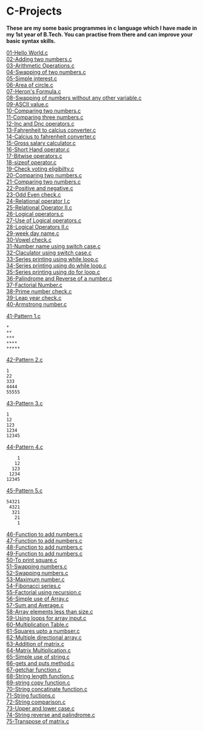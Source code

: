 # C-Projects
<b> These are my some basic programmes in c language which I have made in my 1st year of B.Tech.
You can practise from there and can improve your basic syntax skills.</b>

[01-Hello World.c](01-Hello%20World.c)<br>
[02-Adding two numbers.c](02-Adding%20two%20numbers.c)<br>
[03-Arithmetic Operations.c](03-Arithmetic%20Operations.c)<br>
[04-Swapping of two numbers.c](04-Swapping%20of%20two%20numbers.c)<br>
[05-Simple interest.c](05-Simple%20interest.c)<br>
[06-Area of circle.c](06-Area%20of%20circle.c)<br>
[07-Heron's Formula.c](07-Heron's%20Formula.c)<br>
[08-Swapping of numbers without any other variable.c](08-Swapping%20of%20numbers%20without%20any%20other%20variable.c)<br>
[09-ASCII value.c](09-ASCII%20value.c)<br>
[10-Comparing two numbers.c](10-Comparing%20two%20numbers.c)<br>
[11-Comparing three numbers.c](11-Comparing%20three%20numbers.c)<br>
[12-Inc and Dnc operators.c](12-Inc%20and%20Dnc%20operators.c)<br>
[13-Fahrenheit to calcius converter.c](13-Fahrenheit%20to%20calcius%20converter.c)<br>
[14-Calcius to fahrenheit converter.c](14-Calcius%20to%20fahrenheit%20converter.c)<br>
[15-Gross salary calculator.c](15-Gross%20salary%20calculator.c)<br>
[16-Short Hand operator.c](16-Short%20Hand%20operator.c)<br>
[17-Bitwise operators.c](17-Bitwise%20operators.c)<br>
[18-sizeof operator.c](18-sizeof%20operator.c)<br>
[19-Check voting eligibilty.c](19-Check%20voting%20eligibilty.c)<br>
[20-Comparing two numbers.c](20-Comparing%20two%20numbers.c)<br>
[21-Comparing two numbers.c](21-Comparing%20two%20numbers.c)<br>
[22-Positive and negative.c](22-Positive%20and%20negative.c)<br>
[23-Odd Even check.c](23-Odd%20Even%20check.c)<br>
[24-Relational operator I.c](24-Relational%20operator%20I.c)<br>
[25-Relational Operator II.c](25-Relational%20Operator%20II.c)<br>
[26-Logical operators.c](26-Logical%20operators.c)<br>
[27-Use of Logical operators.c](27-Use%20of%20Logical%20operators.c)<br>
[28-Logical Operators II.c](28-Logical%20Operators%20II.c)<br>
[29-week day name.c](29-week%20day%20name.c)<br>
[30-Vowel check.c](30-Vowel%20check.c)<br>
[31-Number name using switch case.c](31-Number%20name%20using%20switch%20case.c)<br>
[32-Claculator using switch case.c](32-Claculator%20using%20switch%20case.c)<br>
[33-Series printing using while loop.c](33-Series%20printing%20using%20while%20loop.c)<br>
[34-Series printing using do while loop.c](34-Series%20printing%20using%20do%20while%20loop.c)<br>
[35-Series printing using do for loop.c](35-Series%20printing%20using%20do%20for%20loop.c)<br>
[36-Palindrome and Reverse of a number.c](36-Palindrome%20and%20Reverse%20of%20a%20number.c)<br>
[37-Factorial Number.c](37-Factorial%20Number.c)<br>
[38-Prime number check.c](38-Prime%20number%20check.c)<br>
[39-Leap year check.c](39-Leap%20year%20check.c)<br>
[40-Armstrong number.c](40-Armstrong%20number.c)<br>

[41-Pattern 1.c](41-Pattern%201.c)<br>
```
*
**
***
****
*****
```
[42-Pattern 2.c](42-Pattern%202.c)<br>
```
1
22
333
4444
55555
```
[43-Pattern 3.c](43-Pattern%203.c)<br>
```
1
12
123
1234
12345
```
[44-Pattern 4.c](44-Pattern%204.c)<br>
```
    1
   12
  123
 1234
12345
```
[45-Pattern 5.c](45-Pattern%205.c)<br>
```
54321
 4321
  321
   21
    1
```
[46-Function to add numbers.c](46-Function%20to%20add%20numbers.c)<br>
[47-Function to add numbers.c](47-Function%20to%20add%20numbers.c)<br>
[48-Function to add numbers.c](48-Function%20to%20add%20numbers.c)<br>
[49-Function to add numbers.c](49-Function%20to%20add%20numbers.c)<br>
[50-To print square.c](50-To%20print%20square.c)<br>
[51-Swapping numbers.c](51-Swapping%20numbers.c)<br>
[52-Swapping numbers.c](52-Swapping%20numbers.c)<br>
[53-Maximum number.c](53-Maximum%20number.c)<br>
[54-Fibonacci series.c](54-Fibonacci%20series.c)<br>
[55-Factorial using recursion.c](55-Factorial%20using%20recursion.c)<br>
[56-Simple use of Array.c](56-Simple%20use%20of%20Array.c)<br>
[57-Sum and Average.c](57-Sum%20and%20Average.c)<br>
[58-Array elements less than size.c](58-Array%20elements%20less%20than%20size.c)<br>
[59-Using loops for array input.c](59-Using%20loops%20for%20array%20input.c)<br>
[60-Multiplication Table.c](60-Multiplication%20Table.c)<br>
[61-Squares upto a numbser.c](61-Squares%20upto%20a%20numbser.c)<br>
[62-Multiple directional array.c](62-Multiple%20directional%20array.c)<br>
[63-Addition of matrix.c](63-Addition%20of%20matrix.c)<br>
[64-Matrix Multiplication.c](64-Matrix%20Multiplication.c)<br>
[65-Simple use of string.c](65-Simple%20use%20of%20string.c)<br>
[66-gets and puts method.c](66-gets%20and%20puts%20method.c)<br>
[67-getchar function.c](67-getchar%20function.c)<br>
[68-String length function.c](68-String%20length%20function.c)<br>
[69-string copy function.c](69-string%20copy%20function.c)<br>
[70-String concatinate function.c](70-String%20concatinate%20function.c)<br>
[71-String fuctions.c](71-String%20fuctions.c)<br>
[72-String comparison.c](72-String%20comparison.c)<br>
[73-Upper and lower case.c](73-Upper%20and%20lower%20case.c)<br>
[74-String reverse and palindrome.c](74-String%20reverse%20and%20palindrome.c)<br>
[75-Transpose of matrix.c](75-Transpose%20of%20matrix.c)<br>